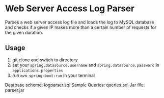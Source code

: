 # Web Server Access Log Parser

Parses a web server access log file and loads the log to MySQL database and checks if a given IP makes more than a 
certain number of requests for the given duration. 

## Usage
1. git clone and switch to directory
2. set your `spring.datasource.username` and `spring.datasource.password` in `applications.properties`
3. run `mvn spring-boot:run` in your terminal

Database scheme: logparser.sql
Sample Queries: queries.sql
Jar file: parser.jar